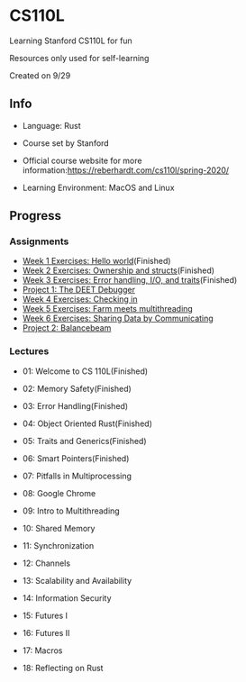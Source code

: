 # CS110L
Learning Stanford CS110L for fun

Resources only used for self-learning

Created on 9/29

## Info

- Language: Rust
- Course set by Stanford
- Official course website for more information:https://reberhardt.com/cs110l/spring-2020/

- Learning Environment: MacOS and Linux

## Progress

### Assignments

- [Week 1 Exercises: Hello world](https://reberhardt.com/cs110l/spring-2020/assignments/week-1-exercises/)(Finished)
- [Week 2 Exercises: Ownership and structs](https://reberhardt.com/cs110l/spring-2020/assignments/week-2-exercises/)(Finished)
- [Week 3 Exercises: Error handling, I/O, and traits](https://reberhardt.com/cs110l/spring-2020/assignments/week-3-exercises/)(Finished)
- [Project 1: The DEET Debugger](https://reberhardt.com/cs110l/spring-2020/assignments/project-1/)
- [Week 4 Exercises: Checking in](https://reberhardt.com/cs110l/spring-2020/assignments/week-4-exercises/)
- [Week 5 Exercises: Farm meets multithreading](https://reberhardt.com/cs110l/spring-2020/assignments/week-5-exercises/)
- [Week 6 Exercises: Sharing Data by Communicating](https://reberhardt.com/cs110l/spring-2020/assignments/week-6-exercises/)
- [Project 2: Balancebeam](https://reberhardt.com/cs110l/spring-2020/assignments/project-2/)

### Lectures

- 01: Welcome to CS 110L(Finished)

- 02: Memory Safety(Finished)

- 03: Error Handling(Finished)

- 04: Object Oriented Rust(Finished)

- 05: Traits and Generics(Finished)

- 06: Smart Pointers(Finished)

- 07: Pitfalls in Multiprocessing

- 08: Google Chrome

- 09: Intro to Multithreading

- 10: Shared Memory

- 11: Synchronization

- 12: Channels

- 13: Scalability and Availability

- 14: Information Security

- 15: Futures I

- 16: Futures II

- 17: Macros

- 18: Reflecting on Rust

